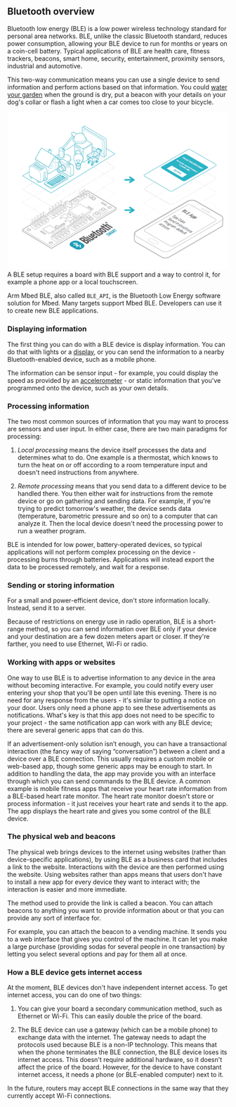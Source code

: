 ## Bluetooth overview

Bluetooth low energy (BLE) is a low power wireless technology standard for personal area networks. BLE, unlike the classic Bluetooth standard, reduces power consumption, allowing your BLE device to run for months or years on a coin-cell battery. Typical applications of BLE are health care, fitness trackers, beacons, smart home, security, entertainment, proximity sensors, industrial and automotive.

This two-way communication means you can use a single device to send information and perform actions based on that information. You could [water your garden](http://www.hosepipeban.org.uk/hosepipe-ban-current-situation/) when the ground is dry, put a beacon with your details on your dog's collar or flash a light when a car comes too close to your bicycle.

<span class="images">![](../../images/BLEsample.png)<span>A BLE setup requires a board with BLE support and a way to control it, for example a phone app or a local touchscreen.</span></span>

Arm Mbed BLE, also called `BLE_API`, is the Bluetooth Low Energy software solution for Mbed. Many targets support Mbed BLE. Developers can use it to create new BLE applications.

### Displaying information

The first thing you can do with a BLE device is display information. You can do that with lights or a [display](http://developer.mbed.org/components/cat/display/), or you can send the information to a nearby Bluetooth-enabled device, such as a mobile phone.

The information can be sensor input - for example, you could display the speed as provided by an [accelerometer](http://developer.mbed.org/components/cat/sensors-motion/) - or static information that you've programmed onto the device, such as your own details.

### Processing information

The two most common sources of information that you may want to process are sensors and user input. In either case, there are two main paradigms for processing:

1. *Local processing* means the device itself processes the data and determines what to do. One example is a thermostat, which knows to turn the heat on or off according to a room temperature input and doesn't need instructions from anywhere.

1. *Remote processing* means that you send data to a different device to be handled there. You then either wait for instructions from the remote device or go on gathering and sending data. For example, if you're trying to predict tomorrow's weather, the device sends data (temperature, barometric pressure and so on) to a computer that can analyze it. Then the local device doesn't need the processing power to run a weather program.

BLE is intended for low power, battery-operated devices, so typical applications will not perform complex processing on the device - processing burns through batteries. Applications will instead export the data to be processed remotely, and wait for a response.

### Sending or storing information

For a small and power-efficient device, don't store information locally. Instead, send it to a server.

Because of restrictions on energy use in radio operation, BLE is a short-range method, so you can send information over BLE only if your device and your destination are a few dozen meters apart or closer. If they're farther, you need to use Ethernet, Wi-Fi or radio.

### Working with apps or websites

One way to use BLE is to advertise information to any device in the area without becoming interactive. For example, you could notify every user entering your shop that you'll be open until late this evening. There is no need for any response from the users - it's similar to putting a notice on your door. Users only need a phone app to see these advertisements as notifications. What's key is that this app does not need to be specific to your project - the same notification app can work with any BLE device; there are several generic apps that can do this.

If an advertisement-only solution isn’t enough, you can have a transactional interaction (the fancy way of saying “conversation”) between a client and a device over a BLE connection. This usually requires a custom mobile or web-based app, though some generic apps may be enough to start. In addition to handling the data, the app may provide you with an interface through which you can send commands to the BLE device. A common example is mobile fitness apps that receive your heart rate information from a BLE-based heart rate monitor. The heart rate monitor doesn't store or process information - it just receives your heart rate and sends it to the app. The app displays the heart rate and gives you some control of the BLE device.

### The physical web and beacons

The physical web brings devices to the internet using websites (rather than device-specific applications), by using BLE as a business card that includes a link to the website. Interactions with the device are then performed using the website. Using websites rather than apps means that users don't have to install a new app for every device they want to interact with; the interaction is easier and more immediate.

The method used to provide the link is called a beacon. You can attach beacons to anything you want to provide information about or that you can provide any sort of interface for.

For example, you can attach the beacon to a vending machine. It sends you to a web interface that gives you control of the machine. It can let you make a large purchase (providing sodas for several people in one transaction) by letting you select several options and pay for them all at once.

### How a BLE device gets internet access

At the moment, BLE devices don't have independent internet access. To get internet access, you can do one of two things:

1. You can give your board a secondary communication method, such as Ethernet or Wi-Fi. This can easily double the price of the board.

1. The BLE device can use a gateway (which can be a mobile phone) to exchange data with the internet. The gateway needs to adapt the protocols used because BLE is a non-IP technology. This means that when the phone terminates the BLE connection, the BLE device loses its internet access. This doesn't require additional hardware, so it doesn't affect the price of the board. However, for the device to have constant internet access, it needs a phone (or BLE-enabled computer) next to it.

In the future, routers may accept BLE connections in the same way that they currently accept Wi-Fi connections.
